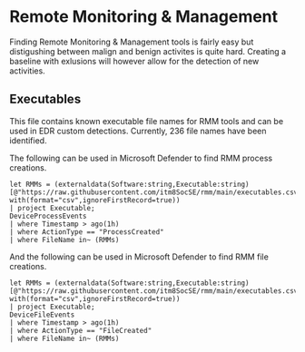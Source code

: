 # Remote Monitoring & Management
Finding Remote Monitoring & Management tools is fairly easy but distigushing between malign and benign activites is quite hard. Creating a baseline with exlusions will however allow for the detection of new activities.

## Executables
This file contains known executable file names for RMM tools and can be used in EDR custom detections. Currently, 236 file names have been identified.

The following can be used in Microsoft Defender to find RMM process creations.
```
let RMMs = (externaldata(Software:string,Executable:string)
[@"https://raw.githubusercontent.com/itm8SocSE/rmm/main/executables.csv"]
with(format="csv",ignoreFirstRecord=true))
| project Executable;
DeviceProcessEvents
| where Timestamp > ago(1h)
| where ActionType == "ProcessCreated"
| where FileName in~ (RMMs)
```
And the following can be used in Microsoft Defender to find RMM file creations.
```
let RMMs = (externaldata(Software:string,Executable:string)
[@"https://raw.githubusercontent.com/itm8SocSE/rmm/main/executables.csv"]
with(format="csv",ignoreFirstRecord=true))
| project Executable;
DeviceFileEvents
| where Timestamp > ago(1h)
| where ActionType == "FileCreated"
| where FileName in~ (RMMs)
```
